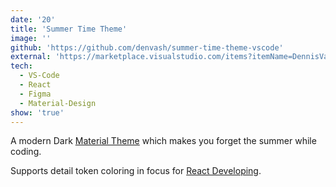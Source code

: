 ```yaml
---
date: '20'
title: 'Summer Time Theme'
image: ''
github: 'https://github.com/denvash/summer-time-theme-vscode'
external: 'https://marketplace.visualstudio.com/items?itemName=DennisVash.summer-time#overview'
tech:
  - VS-Code
  - React
  - Figma
  - Material-Design
show: 'true'
---
```


A modern Dark [Material Theme](https://material.io/resources/build-a-material-theme/)
which makes you forget the summer while coding.

Supports detail token coloring in focus for [React Developing](https://reactjs.org/).
